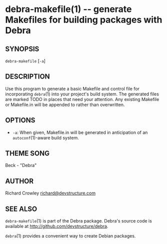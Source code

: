 debra-makefile(1) -- generate Makefiles for building packages with Debra
========================================================================

## SYNOPSIS

`debra-makefile` [`-a`]

## DESCRIPTION

Use this program to generate a basic Makefile and control file for incorporating `debra`(1) into your project's build system.  The generated files are marked TODO in places that need your attention.  Any existing Makefile or Makefile.in will be appended to rather than overwritten.

## OPTIONS

* `-a`:
  When given, Makefile.in will be generated in anticipation of an `autoconf`(1)-aware build system.

## THEME SONG

Beck - "Debra"

## AUTHOR

Richard Crowley <richard@devstructure.com>

## SEE ALSO

`debra-makefile`(1) is part of the Debra package.  Debra's source code is available at <http://github.com/devstructure/debra>.

`debra`(1) provides a convenient way to create Debian packages.
